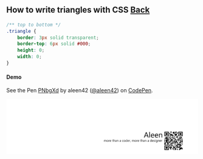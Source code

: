 ## How to write triangles with CSS [Back](./qa.md)

```css
/** top to bottom */
.triangle {
    border: 3px solid transparent;
    border-top: 6px solid #000;
    height: 0;
    width: 0;
}
```

#### Demo

<p data-height="266" data-theme-id="21735" data-slug-hash="PNbgXd" data-default-tab="result" data-user="aleen42" class="codepen">See the Pen <a href="http://codepen.io/aleen42/pen/PNbgXd/">PNbgXd</a> by aleen42 (<a href="http://codepen.io/aleen42">@aleen42</a>) on <a href="http://codepen.io">CodePen</a>.</p>
<script async src="//assets.codepen.io/assets/embed/ei.js"></script>

<a href="http://aleen42.github.io/" target="_blank" ><img src="./../pic/tail.gif"></a>
